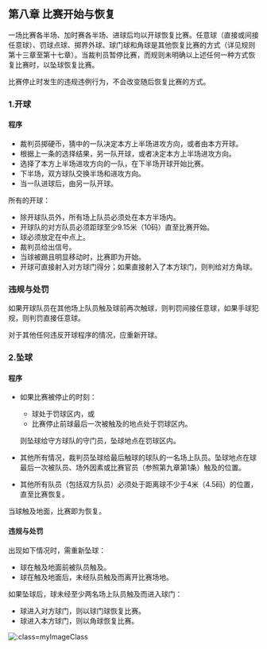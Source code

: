 ## 第八章 比赛开始与恢复

一场比赛各半场、加时赛各半场、进球后均以开球恢复比赛。任意球（直接或间接任意球）、罚球点球、掷界外球、球门球和角球是其他恢复比赛的方式（详见规则第十三章至第十七章）。当裁判员暂停比赛，而规则未明确以上述任何一种方式恢复比赛时，以坠球恢复比赛。

比赛停止时发生的违规违例行为，不会改变随后恢复比赛的方式。

### 1.开球

#### 程序

* 裁判员掷硬币，猜中的一队决定本方上半场进攻方向，或者由本方开球。
* 根据上一条的选择结果，另一队开球，或者决定本方上半场进攻方向。
* 选择了本方上半场进攻方向的一队，在下半场开球开始比赛。
* 下半场，双方球队交换半场和进攻方向。
* 当一队进球后，由另一队开球。

所有的开球：

* 除开球队员外，所有场上队员必须处在本方半场内。
* 开球队的对方队员必须距球至少9.15米（10码）直至比赛开始。
* 球必须放定在中点上。
* 裁判员给出信号。
* 当球被踢且明显移动时，比赛即为开始。
* 开球可直接射入对方球门得分；如果直接射入了本方球门，则判给对方角球。

### 违规与处罚

如果开球队员在其他场上队员触及球前再次触球，则判罚间接任意球，如果手球犯规，则判罚直接任意球。

对于其他任何违反开球程序的情况，应重新开球。

### 2.坠球

#### 程序

* 如果比赛被停止的时刻：

  * 球处于罚球区内，或
  * 比赛停止前球最后一次被触及的地点处于罚球区内。

  则坠球给守方球队的守门员，坠球地点在罚球区内。

* 其他所有情况，裁判员坠球给最后触球的球队的一名场上队员。坠球地点在球最后一次被队员、场外因素或比赛官员（参照第九章第1条）触及的位置。
* 其他所有队员（包括双方队员）必须处于距离球不少于4米（4.5码）的位置，直至比赛恢复。

当球触及地面，比赛即为恢复。

#### 违规与处罚

出现如下情况时，需重新坠球：

* 球在触及地面前被队员触及。
* 球在触及地面后，未经队员触及而离开比赛场地。

如果坠球后，球未经至少两名场上队员触及而进入球门：

* 球进入对方球门，则以球门球恢复比赛。
* 球进入本方球门，则以角球恢复比赛。

![](../vertopal_a6e2a68e5d38415d827a2cae7f5e6c13/media/image26.png ':class=myImageClass')
